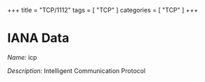 +++
title = "TCP/1112"
tags = [ "TCP" ]
categories = [ "TCP" ]
+++

# IANA Data

_Name:_ icp

_Description:_ Intelligent Communication Protocol

